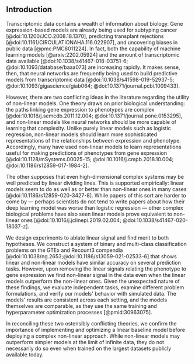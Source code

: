 ## Introduction

Transcriptomic data contains a wealth of information about biology.
Gene expression-based models are already being used for subtyping cancer [@doi:10.1200/JCO.2008.18.1370], predicting transplant rejections [@doi:10.1161/CIRCULATIONAHA.116.022907], and uncovering biases in public data [@pmc:PMC8011224].
In fact, both the capability of machine learning models [@arxiv:2202.05924] and the amount of transcriptomic data available [@doi:10.1038/s41467-018-03751-6; @doi:10.1093/database/baaa073] are increasing rapidly.
It makes sense, then, that neural networks are frequently being used to build predictive models from transcriptomic data [@doi:10.1038/s41598-019-52937-5; @doi:10.1093/gigascience/giab064; @doi:10.1371/journal.pcbi.1009433].

However, there are two conflicting ideas in the literature regarding the utility of non-linear models.
One theory draws on prior biological understanding: the paths linking gene expression to phenotypes are complex [@doi:10.1016/j.semcdb.2011.12.004; @doi:10.1371/journal.pone.0153295], and non-linear models like neural networks should be more capable of learning that complexity.
Unlike purely linear models such as logistic regression, non-linear models should learn more sophisticated representations of the relationships between expression and phenotype.
Accordingly, many have used non-linear models to learn representations useful for making predictions of phenotypes from gene expression [@doi:10.1128/mSystems.00025-15; @doi:10.1016/j.cmpb.2018.10.004; @doi:10.1186/s12859-017-1984-2].

The other supposes that even high-dimensional complex systems may be well predicted by linear dividing lines.
This is supported empirically: linear models seem to do as well as or better than non-linear ones in many cases [@doi:10.1186/s12859-020-3427-8].
While papers of this sort are harder to come by — perhaps scientists do not tend to write papers about how their deep learning model was worse than logistic regression — other complex biological problems have also seen linear models prove equivalent to non-linear ones [@doi:10.1016/j.jclinepi.2019.02.004; @doi:10.1038/s41467-020-18037-z].

We design experiments to ablate linear signal and find merit to both hypotheses.
We construct a system of binary and multi-class classification problems on the GTEx and Recount3 compendia [@doi:10.1038/ng.2653;@doi:10.1186/s13059-021-02533-6] that shows linear and non-linear models have similar accuracy on several prediction tasks.
However, upon removing the linear signals relating the phenotype to gene expression we find non-linear signal in the data even when the linear models outperform the non-linear ones.
Given the unexpected nature of these findings, we evaluate independent tasks, examine different problem formulations, and verify our models' behavior with simulated data.
The models' results are consistent across each setting, and the models themselves are comparable, as they use the same training and hyperparameter optimization processes [@pmid:30963075].

In reconciling these two ostensibly conflicting theories, we confirm the importance of implementing and optimizing a linear baseline model before deploying a complex non-linear approach.
While non-linear models may outperform simpler models at the limit of infinite data, they do not necessarily do so even when trained on the largest datasets publicly available today.
